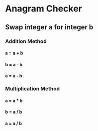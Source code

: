 # Anagram Checker
## Swap integer a for integer b
### Addition Method
#### a = a + b
#### b = a - b
#### a = a - b
### Multiplication Method
#### a = a * b
#### b = a / b
#### a = a / b